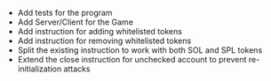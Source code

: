- Add tests for the program
- Add Server/Client for the Game
- Add instruction for adding whitelisted tokens
- Add instruction for removing whitelisted tokens
- Split the existing instruction to work with both SOL and SPL tokens
- Extend the close instruction for unchecked account to prevent re-initialization attacks